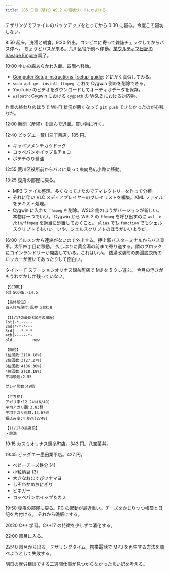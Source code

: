 ```yaml
---
title: 205 日目（晴れ）WSL2 の環境づくりにかまける
---
```


テザリングでファイルのバックアップをとってから 0:30 に寝る。今度こそ寝坊しない。

8:50 起床。洗濯と朝食。9:20 外出。コンビニに寄って雑誌チェックしてからバス停へ。
ちょうどバスが来る。荒川区役所前へ移動。[某ウルティマ日記の Savage Empire][metal] 読了。

10:00 ゆいの森あらかわ入館。四階へ移動。

* [Computer Setup Instructions | setup-guide](https://codefellows.github.io/setup-guide/): とにかく真似してみる。
* `sudo apt-get install ffmpeg`: これで Cygwin 側のを削除できる。
* YouTube のビデオをダウンロードしてオーディオデータを保存。
* `wslpath`: Cygwin における `cygpath` の WSL2 における対応物。

作業の終わりのほうで Wi-Fi 状況が悪くなって `git push` できなかったのが心残りだ。

12:00 新聞（産経）を読んで退館。買い物に行く。

12:40 ビッグエー荒川三丁目店。185 円。

* キャベツメンチカツドッグ
* コッペパンホイップ＆チョコ
* ポテチのり醤油

12:55 荒川区役所前からバスに乗って東向島広小路に移動。

13:25 曳舟の部屋に戻る。

* MP3 ファイル整理。多くなってきたのでディレクトリーを作って分類。
* それに伴い VLC メディアプレイヤーのプレイリストを編集。XML ファイルをテキスト処理。
* Cygwin に入れた `ffmpeg` を削除。WSL2 側のほうがバージョンが新しい。本物は一つでいい。
  Cygwin から WSL2 の `ffmpeg` を呼び出すのに `wsl -e /bin/ffmpeg` を適当に処置しておくこと。
  `alias` でも `function` でもシェルスクリプトでもいい。いや、シェルスクリプトのほうがいいようだ。

16:00 ビルメンから連絡がないので外出する。押上駅バスターミナルからバス乗車。太平四丁目に移動。
久しぶりに黄金湯の前まで寄り道する。隣のブロックにコインランドリーが開店している。これはいい。
銭湯改装前の男湯脱衣所のロッカーが置いてあったりして面白い。

タイトー F ステーションオリナス錦糸町店で MJ を 5 クレ遊ぶ。
今月の浮きがもうわずかしか残っていない。

```text
【SCORE】
合計SCORE:-14.5

【最終段位】
四人打ち段位:風神 幻球:8

【11/17の最新8試合の履歴】
1st|-*------
2nd|*-*-*---
3rd|---*-*-*
4th|------*-
old         new

【順位】
1位回数:2(18.18%)
2位回数:3(27.27%)
3位回数:4(36.36%)
4位回数:2(18.18%)
平均順位:2.55

プレイ局数:49局

【打ち筋】
アガリ率:12.24%(6/49)
平均アガリ翻:3.83翻
平均アガリ巡目:12.67巡
振込み率:4.08%(2/49)

【11/17の最高役】
・跳満
```

19:15 カスミオリナス錦糸町店。343 円。八宝菜丼。

19:45 ビッグエー墨田業平店。427 円。

* ベビーチーズ鉄分 (4)
* 小粒納豆 (3)
* 大きなおむすびツナマヨ
* しそわかめおにぎり
* ビネガー
* コッペパンホイップ＆カス

19:50 曳舟の部屋に戻る。PC の起動が最近重い。チーズをかじりつつ帳簿と日記を片付ける。
それから晩飯にする。

20:20 C++ 学習。C++17 の特徴を少しずつ消化する。

22:00 風呂に入る。

22:40 風呂から出る。テザリングタイム。携帯電話で MP3 を再生する方法を調べようとして失敗する。

明日の就労相談でする二週間仕事が見つからなかった言い訳を考える。

[metal]: http://metal.the-ninja.jp/
